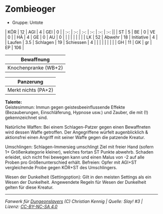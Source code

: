 # Zombieoger  
- Gruppe: Untote  

| KÖR    | 12  | AGI      | 4  | GEI        | 0   |
| :-: | :-: | :-: | :-: | :-: | :-: ||
| ST     | 5   | BE       | 0  | VE         | 0   |
| HÄ     | 4   | GE       | 0  | AU         | 0   |
|        |     |          |    |            |     |
| LK     | 52  | Abwehr   | 18 | Initiative | 4   |
| Laufen | 3.5 | Schlagen | 19 | Schiessen  | 4   |
|        |     |          |    |            |     |
| GH     | 11  | GK       | gr | EP         | 106 |


| Bewaffnung |
| --- |
| Knochenpranke (WB+2) |


| Panzerung |
| --- |
| Merkt nichts (PA+2) |


**Talente:**  
Geistesimmun: Immun gegen geistesbeeinflussende Effekte (Bezauberungen, Einschläferung, Hypnose usw.) und Zauber, die mit (!) gekennzeichnet sind.

Natürliche Waffen: Bei einem Schlagen-Patzer gegen einen Bewaffneten wird dessen Waffe getroffen. Der Angegriffene würfelt augenblicklich & aktionsfrei einen Angriff mit seiner Waffe gegen die patzende Kreatur.

Umschlingen: Schlagen-Immersieg umschlingt Ziel mit freier Hand (sofern 1+ Größenkategorie kleiner), welches fortan ST Punkte abwehrb. Schaden erleidet, sich nicht frei bewegen kann und einen Malus von -2 auf alle Proben pro Größenunterschied erhält. Befreien: Opfer mit AGI+ST vergleichende Probe gegen KÖR+ST des Umschlingers.

Wesen der Dunkelheit (Settingoption): Gilt in den meisten Settings als ein Wesen der Dunkelheit. Angewendete Regeln für Wesen der Dunkelheit gelten für diese Kreatur.





___
*Fanwerk für [Dungeonslayers](https://www.dungeonslayers.net/) (C) Christian Kennig | Quelle: Slay! #3 | Lizenz: [CC-BY-NC-SA 4.0](https://creativecommons.org/licenses/by-nc-sa/4.0/deed.de)*
